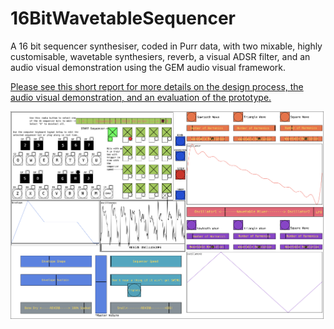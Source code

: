 # 16BitWavetableSequencer
A 16 bit sequencer synthesiser, coded in Purr data, with two mixable, highly customisable, wavetable synthesiers, reverb, a visual ADSR filter, and an audio visual demonstration using the GEM audio visual framework. 

[Please see this short report for more details on the design process, the audio visual demonstration, and an evaluation of the prototype.](Synthesis%20and%20Psychoacoustics%20Report%20Aidan%20Bennett.pdf)

![User interface](Main_interface.png)
